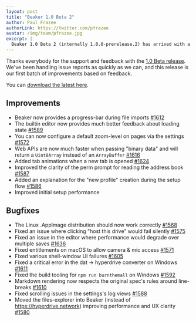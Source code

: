 ```yaml
---
layout: post
title: "Beaker 1.0 Beta 2"
author: Paul Frazee
authorLink: https://twitter.com/pfrazee
avatar: /img/team/pfrazee.jpg
excerpt: |
  Beaker 1.0 Beta 2 (internally 1.0.0-prerelease.2) has arrived with a variety of bugfixes and UX improvements. Read the release notes here.
---
```


Thanks everybody for the support and feedback with the [1.0 Beta release](/2020/05/14/beaker-1-0-beta.html). We've been handling issue reports as quickly as we can, and this release is our first batch of improvements based on feedback.

You can [download the latest here](/install/).

## Improvements

 - Beaker now provides a progress-bar during file imports [#1612](https://github.com/beakerbrowser/beaker/issues/1612)
 - The builtin editor now provides much better feedback about loading state [#1589](https://github.com/beakerbrowser/beaker/issues/1589)
 - You can now configure a default zoom-level on pages via the settings [#1572](https://github.com/beakerbrowser/beaker/issues/1572)
 - Web APIs are now much faster when passing "binary data" and will return a `Uint8Array` instead of an `ArrayBuffer` [#1616](https://github.com/beakerbrowser/beaker/issues/1616)
 - Added tab animations when a new tab is opened [#1624](https://github.com/beakerbrowser/beaker/issues/1624)
 - Improved the clarity of the perm prompt for reading the address book [#1587](https://github.com/beakerbrowser/beaker/issues/1587)
 - Added an explanation for the "new profile" creation during the setup flow [#1586](https://github.com/beakerbrowser/beaker/issues/1586)
 - Improved initial setup performance

## Bugfixes

 - The Linux .AppImage distribution should now work correctly [#1568](https://github.com/beakerbrowser/beaker/issues/1568)
 - Fixed an issue where clicking "host this drive" would fail silently [#1575](https://github.com/beakerbrowser/beaker/issues/1575)
 - Fixed an issue in the editor where performance would degrade over multiple saves [#1636](https://github.com/beakerbrowser/beaker/issues/1636)
 - Fixed entitlements on macOS to allow camera & mic access [#1571](https://github.com/beakerbrowser/beaker/issues/1571)
 - Fixed various shell-window UI failures [#1605](https://github.com/beakerbrowser/beaker/issues/1605)
 - Fixed a critical error in the dat -> hyperdrive converter on Windows [#1611](https://github.com/beakerbrowser/beaker/issues/1611)
 - Fixed the build tooling for `npm run burnthemall` on Windows [#1592](https://github.com/beakerbrowser/beaker/issues/1592)
 - Markdown rendering now respects the original spec's rules around line-breaks [#1610](https://github.com/beakerbrowser/beaker/issues/1610)
 - Fixed scrolling issues in the settings's log views [#1588](https://github.com/beakerbrowser/beaker/issues/1588)
 - Moved the files-explorer into Beaker (instead of https://hyperdrive.network) improving performance and UX clarity [#1580](https://github.com/beakerbrowser/beaker/issues/1580)